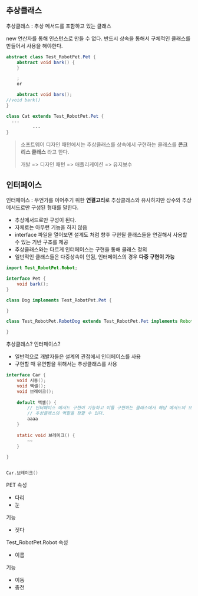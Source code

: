 ## 추상클래스

추상클래스 : 추상 메서드를  포함하고 있는 클래스

new 연산자를 통해 인스턴스로 만들 수 없다.
반드시 상속을 통해서 구체적인 클래스를 만들어서 사용을 해야한다.

```java
abstract class Test_RobotPet.Pet {
    abstract void bark() {
    }

    ;
    or

    abstract void bars();
//void bark()
}

class Cat extends Test_RobotPet.Pet {
  ---
          ---
}
```


> 소프트웨어 디자인 패턴에서는 추상클래스를 상속에서 구현하는 클래스를 **콘크리스 클래스** 라고 한다.
>
> 개발 => 디자인 패턴 => 애플리케이션 => 유지보수


## 인터페이스

인터페이스 : 무언가를 이어주기 위한 **연결고리**로 추상클래스와 유사하지만 상수와 추상메서드로만 구성된 형태를 말한다.

- 추상메서드로만 구성이 된다.
- 자체로는 아무런 기능을 하지 않음
- interface 파일을 열어보면 설계도 처럼 향후 구현될 클래스들을 연결해서 사용할 수 있는 기반 구조를 제공
- 추상클래스와는 다르게 인터페이스는 구현을 통해 클래스 정의
- 일반적인 클래스들은 다중상속이 안됨, 인터페이스의 경우 **다중 구현이 가능**

```java
import Test_RobotPet.Robot;

interface Pet {
    void bark();
}

class Dog implements Test_RobotPet.Pet {

}

class Test_RobotPet.RobotDog extends Test_RobotPet.Pet implements Robot, Robot2 {

}
```

추상클래스? 인터페이스?
- 일반적으로 개발자들은 설계의 관점에서 인터페이스를 사용
- 구현할 때 유연함을 위해서는 추상클래스를 사용

```java
interface Car {
    void 시동();
    void 엑셀();
    void 브레이크();
    
    default 엑셀() {
        // 인터페이스 메서드 구현이 가능하고 이를 구현하는 클래스에서 해당 메서드의 오버라이딩도 가능해져
        // 추상클래스의 역할을 정할 수 있다.
        aaaa
    }
    
    static void 브레이크() {
        ~~
    }
    
}


Car.브레이크()
``` 

PET
속성
- 다리
- 눈

기능
- 짓다


Test_RobotPet.Robot
속성
- 이름

기능
- 이동
- 충전
